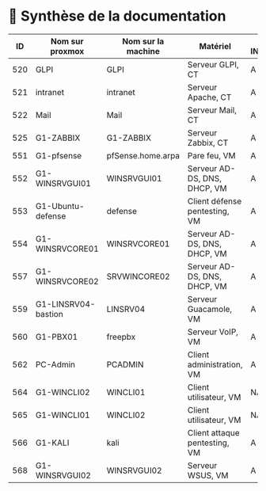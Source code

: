 # 📜 Synthèse de la documentation 

| ID  | Nom sur proxmox     | Nom sur la machine | Matériel                      | Statut INSTALL.md | Statut USER_GUIDE.md |
| --- | ------------------- | ------------------ | ----------------------------- | ----------------- | -------------------- |
| 520 | GLPI                | GLPI               | Serveur GLPI, CT              | A jour            | A jour               |
| 521 | intranet            | intranet           | Serveur Apache, CT            | A jour            | A jour               |
| 522 | Mail                | Mail               | Serveur Mail, CT              | A jour            | A jour               |
| 525 | G1-ZABBIX           | G1-ZABBIX          | Serveur Zabbix, CT            | A jour            | A jour               |
| 551 | G1-pfsense          | pfSense.home.arpa  | Pare feu, VM                  | A jour            | A jour               |
| 552 | G1-WINSRVGUI01      | WINSRVGUI01        | Serveur AD-DS, DNS, DHCP, VM  | A jour            | A jour               |
| 553 | G1-Ubuntu-defense   | defense            | Client défense pentesting, VM | A jour            | A jour               |
| 554 | G1-WINSRVCORE01     | WINSRVCORE01       | Serveur AD-DS, DNS, DHCP, VM  | A jour            | A jour               |
| 557 | G1-WINSRVCORE02     | SRVWINCORE02       | Serveur AD-DS, DNS, DHCP, VM  | A jour            | A jour               |
| 559 | G1-LINSRV04-bastion | LINSRV04           | Serveur Guacamole, VM         | A jour            | A jour               |
| 560 | G1-PBX01            | freepbx            | Serveur VoIP, VM              | A jour            | A jour               |
| 562 | PC-Admin            | PCADMIN            | Client administration, VM     | A jour            | A jour               |
| 564 | G1-WINCLI02         | WINCLI01           | Client utilisateur, VM        | NA                | NA                   |
| 565 | G1-WINCLI01         | WINCLI02           | Client utilisateur, VM        | NA                | NA                   |
| 566 | G1-KALI             | kali               | Client attaque pentesting, VM | A jour            | A jour               |
| 568 | G1-WINSRVGUI02      | WINSRVGUI02        | Serveur WSUS, VM              | A jour            | A jour               |
